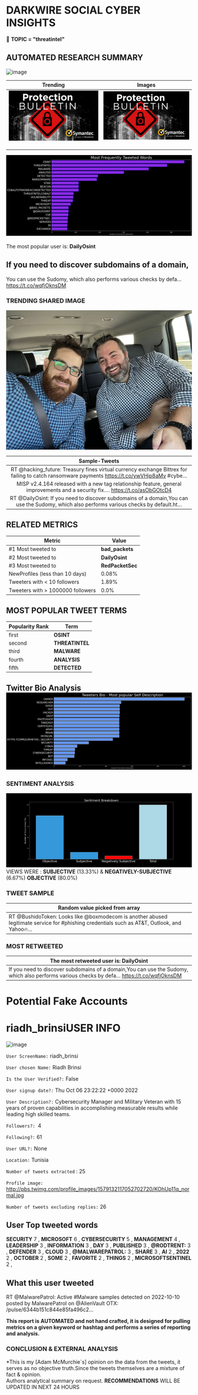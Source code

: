 # DARKWIRE SOCIAL CYBER INSIGHTS 
&#x1F34E; **TOPIC = "threatintel"**

## AUTOMATED RESEARCH SUMMARY
  ![image](darkLogo.png)   

|  Trending  |   Images | 
:-------------------------:|:-------------------------:
|  ![image](assets/threatintel/imageFile1.jpg)     <img width=200/> | ![image](assets/threatintel/imageFile2.jpg) <img width=200/> |   
 
 
![image](assets/threatintel/TWEETS.png)
<br></br>
The most popular user is: **DailyOsint**  
 

## If you need to discover subdomains of a domain,

You can use the Sudomy, which also performs various checks by defa… https://t.co/wqfjOknsDM 

  




### TRENDING SHARED IMAGE

![image](assets/threatintel/twitterPostedImage.png)



|                **Sample-Tweets**        |
| :-------------: |
| RT @hacking_future: Treasury fines virtual currency exchange Bittrex for failing to catch ransomware payments https://t.co/ywVHip8aMv #cybe… |
| MISP v2.4.164 released with a new tag relationship feature, general improvements and a security fix.… https://t.co/asObGOtcD4 |
| RT @DailyOsint: If you need to discover subdomains of a domain,You can use the Sudomy, which also performs various checks by default.ht… |

## RELATED METRICS<br>
| Metric | Value |
| ------------- | ------------- |
| #1 Most tweeted to  | **bad_packets** |
| #2 Most tweeted to  | **DailyOsint** |
| #3 Most tweeted to  | **RedPacketSec** |
| NewProfiles (less than 10 days) | 0.08%  |
| Tweeters with < 10 followers  | 1.89%|
| Tweeters with > 1000000 followers  | 0.0%  |



## MOST POPULAR TWEET TERMS 


| Popularity Rank  | Term |
| ------------- | ------------- |
| first  | **OSINT**  |
| second  | **THREATINTEL**  |
| third  | **MALWARE** |
| fourth  | **ANALYSIS**  |
| fifth  | **DETECTED**  |


## Twitter Bio Analysis![image](assets/threatintel/BIO.png)
### SENTIMENT ANALYSIS
![image](assets/threatintel/sentiment.png)
VIEWS WERE : **SUBJECTIVE**  (13.33%) & **NEGATIVELY-SUBJECTIVE** (6.67%) **OBJECTIVE** (80.0%)

### TWEET SAMPLE 
| Random value picked from array |
| ------------- |
|RT @BushidoToken: Looks like @boxmodecom is another abused legitimate service for #phishing credentials such as AT&amp;T, Outlook, and Yahoo🔥… |

### MOST RETWEETED 

| The most retweeted user is: **DailyOsint**  |
| ------------- |
| If you need to discover subdomains of a domain,You can use the Sudomy, which also performs various checks by defa… https://t.co/wqfjOknsDM |

# Potential Fake Accounts
 
# riadh_brinsiUSER INFO
![image](http://pbs.twimg.com/profile_images/1579132117052702720/KOhUp11q_normal.jpg)
 
`User ScreenName:` riadh_brinsi 
 
`User chosen Name:` Riadh Brinsi 
 
`Is the User Verified?:` False 
 
`User signup date?:` Thu Oct 06 23:22:22 +0000 2022 
 
`User Description?:` Cybersecurity Manager and Military Veteran with 15 years of proven capabilities in accomplishing measurable results while leading high skilled teams. 
 
`Followers?: `4 
 
`Following?:` 61 
 
`User URL?:` None 
 
`Location:` Tunisia 
 
`Number of tweets extracted`  : 25 
 
`Profile image:` http://pbs.twimg.com/profile_images/1579132117052702720/KOhUp11q_normal.jpg 
 
`Number of tweets excluding replies:` 26 
 

 

 
## User Top tweeted words 
 
**SECURITY** 7 , **MICROSOFT** 6 , **CYBERSECURITY** 5 , **MANAGEMENT** 4 , **LEADERSHIP** 3 , **INFORMATION** 3 , **DAY** 3 , **PUBLISHED** 3 , **@RODTRENT:** 3 , **DEFENDER** 3 , **CLOUD** 3 , **@MALWAREPATROL:** 3 , **SHARE** 3 , **AI** 2 , **2022** 2 , **OCTOBER** 2 , **SOME** 2 , **FAVORITE** 2 , **THINGS** 2 , **MICROSOFTSENTINEL** 2 , 
 
## What this user tweeted
 
RT @MalwarePatrol: Active #Malware samples detected on 2022-10-10 posted by MalwarePatrol on @AlienVault OTX: /pulse/6344b151c844e85fa496c2…
 

<b> This report is AUTOMATED and not hand crafted, it is designed for pulling metrics on a given keyword or hashtag and performs a series of reporting and analysis.</b>  
### CONCLUSION & EXTERNAL ANALYSIS

*This is my [Adam McMurchie`s] opinion on the data from the tweets, it serves as no objective truth.Since the tweets themselves are a mixture of fact & opinion.<br>
Authors analytical summary on request.
**RECOMMENDATIONS** WILL BE UPDATED IN NEXT  24 HOURS <br>